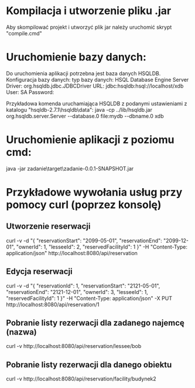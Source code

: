 # Kompilacja i utworzenie pliku .jar

Aby skompilować projekt i utworzyć plik jar należy uruchomić skrypt "compile.cmd"

# Uruchomienie bazy danych:

Do uruchomienia aplikacji potrzebna jest baza danych HSQLDB. Konfiguracja bazy danych:
    typ bazy danych: HSQL Database Engine Server
    Driver: org.hsqldb.jdbc.JDBCDriver
    URL: jdbc:hsqldb:hsql://localhost/xdb
    User: SA
    Password:

Przykładowa komenda uruchamiająca HSQLDB z podanymi ustawieniami z katalogu "hsqldb-2.7.1\hsqldb\data":
    java -cp ../lib/hsqldb.jar org.hsqldb.server.Server --database.0 file:mydb --dbname.0 xdb

# Uruchomienie aplikacji z poziomu cmd:
java -jar zadanie\target\zadanie-0.0.1-SNAPSHOT.jar

# Przykładowe wywołania usług przy pomocy curl (poprzez konsolę)
## Utworzenie reserwacji
curl -v -d "{ \"reservationStart\": \"2099-05-01\", \"reservationEnd\": \"2099-12-01\", \"ownerId\": 1, \"lesseeId\": 2, \"reservedFacilityId\": 1 }" -H "Content-Type: application/json" http://localhost:8080/api/reservation

## Edycja reserwacji
curl -v -d "{ \"reservationId\": 1, \"reservationStart\": \"2121-05-01\", \"reservationEnd\": \"2121-12-01\", \"ownerId\": 3, \"lesseeId\": 1, \"reservedFacilityId\": 1 }" -H "Content-Type: application/json" -X PUT http://localhost:8080/api/reservation/1

## Pobranie listy rezerwacji dla zadanego najemcę (nazwa)
curl -v http://localhost:8080/api/reservation/lessee/bob

## Pobranie listy rezerwacji dla danego obiektu
curl -v http://localhost:8080/api/reservation/facility/budynek2